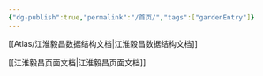 ```yaml
---
{"dg-publish":true,"permalink":"/首页/","tags":["gardenEntry"]}
---
```





[[Atlas/江淮毅昌数据结构文档\|江淮毅昌数据结构文档]]

[[江淮毅昌页面文档\|江淮毅昌页面文档]]

